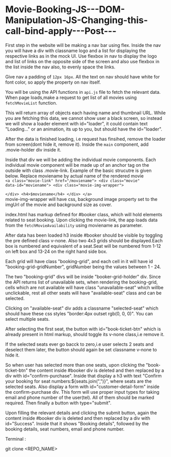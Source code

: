 # Movie-Booking-JS---DOM-Manipulation-JS-Changing-this-call-bind-apply---Post---

First step in the website will be making a nav bar using flex.
Inside the nav you will have a div with classname logo and a list 
for displaying the respective links as in the mock UI. 
Use flexbox in nav to display the logo and list of links on the opposite side of the screen
and also use flexbox in the list inside the nav also, to evenly space the links.

Give nav a padding of <code>12px 16px</code>.
All the text on nav should have white for font color, so apply the property on nav itself.

You will be using the API functions in <code>api.js</code> file to fetch the relevant data.
When page loads,make a request to get list of all movies using <code>fetchMovieList</code> function.

This will return array of objects each having name and thumbnail URL. While you are fetching this data,
we cannot show user a black screen, so instead we will show a loader element with id="loader", it could contain
text "Loading..." or an animation, its up to you, but should have the id="loader".

After the data is finished loading, i.e request has finsihed, remove the loader from screen(dont hide it, remove it).
Inside the <code>main</code> component, add .movie-holder div inside it. 

Inside that div we will be adding the individual movie components.
Each individual movie component will be made up of an anchor tag on the outside with class .movie-link.
Example of the basic strucutre is given below. Replace moviename by actual name of the rendered movie
<code>
    &lt;a class="movie-link" href="/moviename">
        &lt;div class="movie" data-id="moviename">
            &lt;div class="movie-img-wrapper">   
            &lt;/div>
            &lt;h4>$moviename&lt;/h4>
        &lt;/div>
    &lt;/a>
</code>
movie-img-wrapper will have css, background image property set to the imgUrl of the movie and background size as    cover.

index.html has markup defined for #booker class, which will hold elements related to seat booking.
Upon clicking the movie-link, the app loads data from the <code>fetchMovieAvailability</code> using moviename 
as parameter.

After data has been loaded h3 inside #booker should be visible by toggling the pre defined class v-none.
Also two 4x3 grids should be displayed.Each box is numbered and equivalent of a seat.Seat will be numbered from 1-12
on left box and 13-24 on the right hand side box.
 
Each grid will have class "booking-grid", and each cell in it will have id "booking-grid-gridNumber", gridNumber 
being the values between 1 - 24.

The two "booking-grid" divs will be inside "booker-grid-holder" div.
Since the API returns list of unavailable sets, when rendering the booking-grid, cells which are not available
will have class "unavailable-seat" which willbe unclickable, rest all other seats will have "available-seat" class and
can be selected.

Clicking on "available-seat" div adds a classname "selected-seat" which should have these css styles "border:4px outset rgb(0, 0, 0)". You can select multiple seats.

After selecting the first seat, the button with id="book-ticket-btn" which is already present in html markup, should toggle its v-none class,i.e remove it.

If the selected seats ever go bacck to zero,i.e user selects 2 seats and deselect them later, the button should again be set classname v-none to hide it.

So when user has selected more than one seats, upon clicking the "book-ticket-btn" the content inside #booker div is deleted and then replaced by a div with id="confirm-purchase".
Inside that display a h3 with text "Confirm your booking for seat numbers:${seats.join(",")}", where seats are the selected seats.
Also display a form with id="customer-detail-form" inside the confirm-purchase div. This form will use proper input types
for taking email and phone number of the user(tel). All of them should be marked required. Then finally a button with type="submit".

Upon filling the relevant details and clicking the submit button, again the content inside #booker div is deleted and then replaced by a div with id="Success". 
Inside that it shows "Booking details", followed by the booking details,
seat numbers, email and phone number.


Terminal :

git clone <REPO_NAME>
